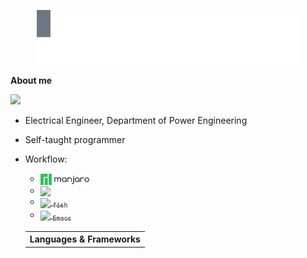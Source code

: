 
<p align="center">
  <img src="./animation.svg">
  <br>
</p>

**About me**

![](https://img.shields.io/badge/version-23-%236980fa)


- Electrical Engineer, Department of Power Engineering
- Self-taught programmer
- Workflow:
    <ul>
      <li>
        <a href="https://manjaro.org/">
          <img align="center" height="18" src="./logo_text.png">
        </a>
      </li>
      <li>
        <a href="https://git-scm.com">
          <img align="center" height="15" src="https://upload.wikimedia.org/wikipedia/commons/thumb/6/62/Git-logo-orange.svg/120px-Git-logo-orange.svg.png">
        </a>
      </li>
      <li>
        <a href="https://fishshell.com">
          <img align="center" height="22" src="https://fishshell.com/docs/current/_static/fish.png">
          <sub><code>fish</code></sub>
        </a>
      </li>
      <li>
        <a href="https://www.gnu.org/software/emacs/emacs.html">
          <img align="center" height="17" src="https://www.gnu.org/software/emacs/images/emacs.png">
          <sub><code>Emacs</code></sub>
        </a>
      </li>
    </ul>

    <div>
      <table>
        <tr>
          <th>Languages & Frameworks</th>     
        </tr>
      </table>
   </div>
